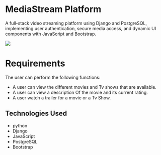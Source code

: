# MediaStream Platform
A full-stack video streaming platform using Django and PostgreSQL, implementing user authentication, secure media access, and dynamic UI components with JavaScript and Bootstrap.

![](https://blog.farmerswife.com/hs-fs/hubfs/840_560.jpeg?width=1260&height=818&name=840_560.jpeg)

# Requirements
The user can perform the following functions:
- A user can view the different movies and Tv shows that are available.
- A user can view a description Of the movie and its current rating.
- A user watch a trailer for a movie or a Tv Show.

## Technologies Used
- python
- Django
- JavaScript
- PostgreSQL
- Bootstrap
